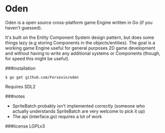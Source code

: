 Oden
====

Oden is a open source cross-platform game Engine written in Go (if you haven't guessed).

It's built on the Entity Component System design pattern, but does some things lazy (e.g storing Components in the objects/entities). The goal is a working game Engine useful for general purposes 2D game development and without having to write any additional systems or Components (though, for speed this might be useful).



###installation

`$ go get github.com/Forsevin/oden`

Requires SDL2

###notes
* SpriteBatch probably isn't implemented correctly (someone who actually understands SpriteBatch are very welcome to pick it up)
* The api (interface.go) requires a lot of work

###license
LGPLv3
